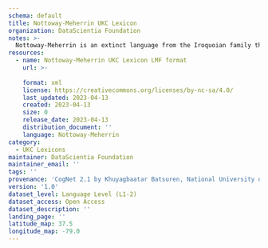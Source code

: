 ```yaml
---
schema: default
title: Nottoway-Meherrin UKC Lexicon
organization: DataScientia Foundation
notes: >-
  Nottoway-Meherrin is an extinct language from the Iroquoian family that used to be spoken in North America. The UKC Lexicon of Nottoway-Meherrin is represented as a lexico-semantic network. It consists of words, word senses, synsets, as well as sense-level and synset-level relationships
resources:
  - name: Nottoway-Meherrin UKC Lexicon LMF format
    url: >-
      
    format: xml
    license: https://creativecommons.org/licenses/by-nc-sa/4.0/
    last_updated: 2023-04-13
    created: 2023-04-13
    size: 0
    release_date: 2023-04-13
    distribution_document: ''
    language: Nottoway-Meherrin
category:
  - UKC Lexicons
maintainer: DataScientia Foundation
maintainer_email: ''
tags: ''
provenance: 'CogNet 2.1 by Khuyagbaatar Batsuren, National University of Mongolia (http://cognet.ukc.disi.unitn.it); Princeton WordNet 2.1 by Princeton University (https://wordnet.princeton.edu)'
version: '1.0'
dataset_level: Language Level (L1-2)
dataset_access: Open Access
dataset_description: ''
landing_page: ''
latitude_map: 37.5
longitude_map: -79.0
---
```

